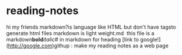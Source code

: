 # reading-notes
hi my friends
markdown?is language like HTML but don't have tagsto generate html files markdown is light weight.md  this file is a markdown**bold***italic*# in markdown for heading [link to google!] (http://google.com)githup : make my reading notes as a web page
